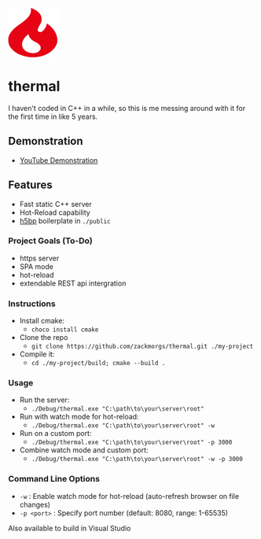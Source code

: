 
<div align="left">
  <img src="./public/img/svg/thermal_logo.svg" alt="Thermal Logo" width="100" height="100">
</div>

# thermal


I haven't coded in C++ in a while, so this is me messing around with it for the first time in like 5 years. 

## Demonstration
- [YouTube Demonstration](https://youtu.be/0NOJlBduEfc)

## Features
- Fast static C++ server
- Hot-Reload capability
- [h5bp](https://github.com/h5bp/html5-boilerplate) boilerplate in `./public`

### Project Goals (To-Do)
- https server
- SPA mode
- hot-reload
- extendable REST api intergration

### Instructions
- Install cmake:
    - `choco install cmake`
- Clone the repo
    - `git clone https://github.com/zackmorgs/thermal.git ./my-project`
- Compile it:
    - `cd ./my-project/build; cmake --build .`
### Usage
- Run the server:
    - `./Debug/thermal.exe "C:\path\to\your\server\root"`
- Run with watch mode for hot-reload:
    - `./Debug/thermal.exe "C:\path\to\your\server\root" -w`
- Run on a custom port:
    - `./Debug/thermal.exe "C:\path\to\your\server\root" -p 3000`
- Combine watch mode and custom port:
    - `./Debug/thermal.exe "C:\path\to\your\server\root" -w -p 3000`

### Command Line Options
- `-w` : Enable watch mode for hot-reload (auto-refresh browser on file changes)
- `-p <port>` : Specify port number (default: 8080, range: 1-65535)

Also available to build in Visual Studio